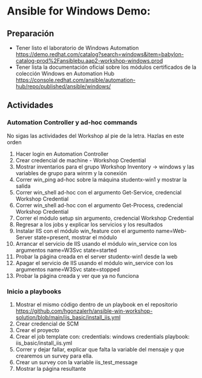 # Ansible for Windows Demo:

## Preparación

- Tener listo el laboratorio de Windows Automation  https://demo.redhat.com/catalog?search=windows&item=babylon-catalog-prod%2Fansiblebu.aap2-workshop-windows.prod 
- Tener lista la documentación oficial sobre los módulos certificados de la colección Windows en Automation Hub https://console.redhat.com/ansible/automation-hub/repo/published/ansible/windows/

## Actividades
### Automation Controller y ad-hoc commands

No sigas las actividades del Workshop al pie de la letra. Hazlas en este orden

1. Hacer login en Automation Controller
2. Crear credencial de machine - Workshop Credential
4. Mostrar inventarios para el grupo Workshop Inventory -> windows y las variables de grupo para winrm y la conexión
5. Correr win_ping ad-hoc sobre la máquina studentx-win1 y mostrar la salida
6. Correr win_shell ad-hoc con el argumento Get-Service, credencial Workshop Credential
7. Correr win_shell ad-hoc con el argumento Get-Process, credencial Workshop Credential
8. Correr el módulo setup sin argumento, credencial Workshop Credential
9. Regresar a los jobs y explicar los servicios y los resultados
10. Instalar IIS con el módulo win_feature con el argumento	name=Web-Server state=present, mostrar el módulo 
11. Arrancar el servicio de IIS usando el módulo win_service con los argumentos name=W3Svc state=started
12. Probar la página creada en el server studentx-win1 desde la web
13. Apagar el servicio de IIS usando el módulo win_service con los argumentos name=W3Svc state=stopped
14. Probar la página creada y ver que ya no funciona


### Inicio a playbooks
1. Mostrar el mismo código dentro de un playbook en el repositorio https://github.com/hgonzalerh/ansible-win-workshop-solution/blob/main/iis_basic/install_iis.yml
1. Crear credencial de SCM
1. Crear el proyecto
1. Crear el job template con:
    credentials: windows credentials
    playbook: iis_basic/install_iis.yml
1. Correr y dejar fallar, explicar que falta la variable del mensaje y que crearemos un survey para ella.
1. Crear un survey con la variable iis_test_message
1. Mostrar la página resultante 


